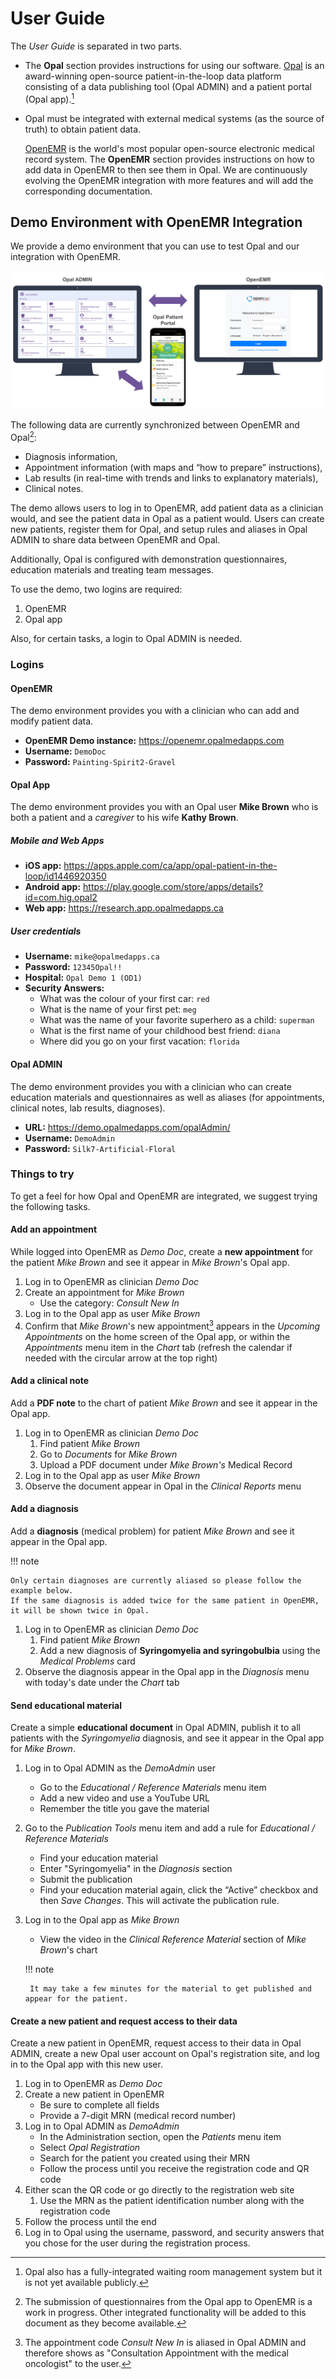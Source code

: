 <!--
SPDX-FileCopyrightText: Copyright (C) 2025 Opal Health Informatics Group at the Research Institute of the McGill University Health Centre <john.kildea@mcgill.ca>

SPDX-License-Identifier: CC-BY-SA-4.0
-->

# User Guide

The *User Guide* is separated in two parts.

- The **Opal** section provides instructions for using our software.
    [Opal](https://www.opalmedapps.com/) is an award-winning open-source patient-in-the-loop data platform consisting of a data publishing tool (Opal ADMIN) and a patient portal (Opal app).[^1]

- Opal must be integrated with external medical systems (as the source of truth) to obtain patient data.

    [OpenEMR](https://www.open-emr.org/) is the world's most popular open-source electronic medical record system.
    The **OpenEMR** section provides instructions on how to add data in OpenEMR to then see them in Opal.
    We are continuously evolving the OpenEMR integration with more features and will add the corresponding documentation.

## Demo Environment with OpenEMR Integration

We provide a demo environment that you can use to test Opal and our integration with OpenEMR.

![Opal-OpenEMR Demo](images/Opal-OpenEMR_Demo.png)

The following data are currently synchronized between OpenEMR and Opal[^2]:

- Diagnosis information,
- Appointment information (with maps and “how to prepare” instructions),
- Lab results (in real-time with trends and links to explanatory materials),
- Clinical notes.

The demo allows users to log in to OpenEMR, add patient data as a clinician would, and see the patient data in Opal as a patient would.
Users can create new patients, register them for Opal, and setup rules and aliases in Opal ADMIN to share data between OpenEMR and Opal.

Additionally, Opal is configured with demonstration questionnaires, education materials and treating team messages.

To use the demo, two logins are required:

1. OpenEMR
1. Opal app

Also, for certain tasks, a login to Opal ADMIN is needed.

### Logins

#### OpenEMR

The demo environment provides you with a clinician who can add and modify patient data.

- **OpenEMR Demo instance:** https://openemr.opalmedapps.com
- **Username:** `DemoDoc`
- **Password:** `Painting-Spirit2-Gravel`

#### Opal App

The demo environment provides you with an Opal user **Mike Brown** who is both a patient and a *caregiver* to his wife **Kathy Brown**.

##### Mobile and Web Apps

- **iOS app:** https://apps.apple.com/ca/app/opal-patient-in-the-loop/id1446920350
- **Android app:** https://play.google.com/store/apps/details?id=com.hig.opal2
- **Web app:** https://research.app.opalmedapps.ca

##### User credentials

- **Username:** `mike@opalmedapps.ca`
- **Password:** `12345Opal!!`
- **Hospital:** `Opal Demo 1 (OD1)`
- **Security Answers:**
    - What was the colour of your first car: `red`
    - What is the name of your first pet: `meg`
    - What was the name of your favorite superhero as a child: `superman`
    - What is the first name of your childhood best friend: `diana`
    - Where did you go on your first vacation: `florida`

#### Opal ADMIN

The demo environment provides you with a clinician who can create education materials and questionnaires as well as aliases (for appointments, clinical notes, lab results, diagnoses).

- **URL:** https://demo.opalmedapps.com/opalAdmin/
- **Username:** `DemoAdmin`
- **Password:** `Silk7-Artificial-Floral`

### Things to try

To get a feel for how Opal and OpenEMR are integrated, we suggest trying the following tasks.

#### Add an appointment

While logged into OpenEMR as *Demo Doc*, create a **new appointment** for the patient *Mike Brown* and see it appear in *Mike Brown*'s Opal app.

1. Log in to OpenEMR as clinician *Demo Doc*
1. Create an appointment for *Mike Brown*
    - Use the category: *Consult New In*
1. Log in to the Opal app as user *Mike Brown*
1. Confirm that *Mike Brown*'s new appointment[^3] appears in the *Upcoming Appointments* on the home screen of the Opal app, or within the *Appointments* menu item in the *Chart* tab (refresh the calendar if needed with the circular arrow at the top right)

#### Add a clinical note

Add a **PDF note** to the chart of patient *Mike Brown* and see it appear in the Opal app.

1. Log in to OpenEMR as clinician *Demo Doc*
    1. Find patient *Mike Brown*
    1. Go to *Documents* for *Mike Brown*
    1. Upload a PDF document under *Mike Brown's* Medical Record
1. Log in to the Opal app as user *Mike Brown*
1. Observe the document appear in Opal in the *Clinical Reports* menu

#### Add a diagnosis

Add a **diagnosis** (medical problem) for patient *Mike Brown* and see it appear in the Opal app.

!!! note

    Only certain diagnoses are currently aliased so please follow the example below.
    If the same diagnosis is added twice for the same patient in OpenEMR, it will be shown twice in Opal.

1. Log in to OpenEMR as clinician *Demo Doc*
    1. Find patient *Mike Brown*
    1. Add a new diagnosis of **Syringomyelia and syringobulbia** using the *Medical Problems* card
1. Observe the diagnosis appear in the Opal app in the *Diagnosis* menu with today's date under the *Chart* tab

#### Send educational material

Create a simple **educational document** in Opal ADMIN, publish it to all patients with the *Syringomyelia* diagnosis, and see it appear in the Opal app for *Mike Brown*.

1. Log in to Opal ADMIN as the *DemoAdmin* user

    - Go to the *Educational / Reference Materials* menu item
    - Add a new video and use a YouTube URL
    - Remember the title you gave the material

1. Go to the *Publication Tools* menu item and add a rule for *Educational / Reference Materials*

    - Find your education material
    - Enter "Syringomyelia" in the *Diagnosis* section
    - Submit the publication
    - Find your education material again, click the “Active” checkbox and then *Save Changes*.
        This will activate the publication rule.

1. Log in to the Opal app as *Mike Brown*

    - View the video in the *Clinical Reference Material* section of *Mike Brown*'s chart

    !!! note

        It may take a few minutes for the material to get published and appear for the patient.

#### Create a new patient and request access to their data

Create a new patient in OpenEMR, request access to their data in Opal ADMIN, create a new Opal user account on Opal's registration site, and log in to the Opal app with this new user.

1. Log in to OpenEMR as *Demo Doc*
1. Create a new patient in OpenEMR
    - Be sure to complete all fields
    - Provide a 7-digit MRN (medical record number)
1. Log in to Opal ADMIN as *DemoAdmin*
    - In the Administration section, open the *Patients* menu item
    - Select *Opal Registration*
    - Search for the patient you created using their MRN
    - Follow the process until you receive the registration code and QR code
1. Either scan the QR code or go directly to the registration web site
    1. Use the MRN as the patient identification number along with the registration code
1. Follow the process until the end
1. Log in to Opal using the username, password, and security answers that you chose for the user during the registration process.

[^1]: Opal also has a fully-integrated waiting room management system but it is not yet available publicly.

[^2]: The submission of questionnaires from the Opal app to OpenEMR is a work in progress.
    Other integrated functionality will be added to this document as they become available.

[^3]: The appointment code *Consult New In* is aliased in Opal ADMIN and therefore shows as "Consultation Appointment with the medical oncologist" to the user.
